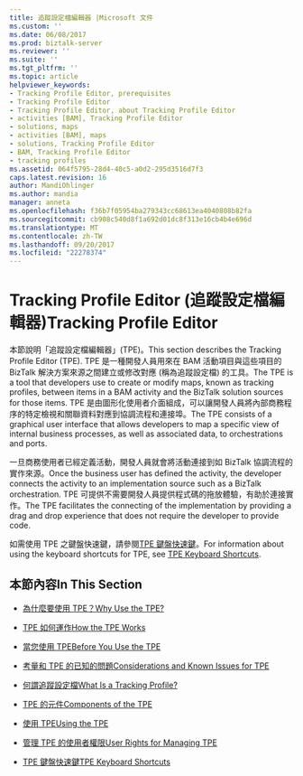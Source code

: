 ```yaml
---
title: 追蹤設定檔編輯器 |Microsoft 文件
ms.custom: ''
ms.date: 06/08/2017
ms.prod: biztalk-server
ms.reviewer: ''
ms.suite: ''
ms.tgt_pltfrm: ''
ms.topic: article
helpviewer_keywords:
- Tracking Profile Editor, prerequisites
- Tracking Profile Editor
- Tracking Profile Editor, about Tracking Profile Editor
- activities [BAM], Tracking Profile Editor
- solutions, maps
- activities [BAM], maps
- solutions, Tracking Profile Editor
- BAM, Tracking Profile Editor
- tracking profiles
ms.assetid: 064f5795-28d4-40c5-a0d2-295d3516d7f3
caps.latest.revision: 16
author: MandiOhlinger
ms.author: mandia
manager: anneta
ms.openlocfilehash: f36b7f05954ba279343cc68613ea4040808b82fa
ms.sourcegitcommit: cb908c540d8f1a692d01dc8f313e16cb4b4e696d
ms.translationtype: MT
ms.contentlocale: zh-TW
ms.lasthandoff: 09/20/2017
ms.locfileid: "22278374"
---
```

# <a name="tracking-profile-editor"></a><span data-ttu-id="56043-102">Tracking Profile Editor (追蹤設定檔編輯器)</span><span class="sxs-lookup"><span data-stu-id="56043-102">Tracking Profile Editor</span></span>
<span data-ttu-id="56043-103">本節說明「追蹤設定檔編輯器」(TPE)。</span><span class="sxs-lookup"><span data-stu-id="56043-103">This section describes the Tracking Profile Editor (TPE).</span></span> <span data-ttu-id="56043-104">TPE 是一種開發人員用來在 BAM 活動項目與這些項目的 BizTalk 解決方案來源之間建立或修改對應 (稱為追蹤設定檔) 的工具。</span><span class="sxs-lookup"><span data-stu-id="56043-104">The TPE is a tool that developers use to create or modify maps, known as tracking profiles, between items in a BAM activity and the BizTalk solution sources for those items.</span></span> <span data-ttu-id="56043-105">TPE 是由圖形化使用者介面組成，可以讓開發人員將內部商務程序的特定檢視和關聯資料對應到協調流程和連接埠。</span><span class="sxs-lookup"><span data-stu-id="56043-105">The TPE consists of a graphical user interface that allows developers to map a specific view of internal business processes, as well as associated data, to orchestrations and ports.</span></span>  
  
 <span data-ttu-id="56043-106">一旦商務使用者已經定義活動，開發人員就會將活動連接到如 BizTalk 協調流程的實作來源。</span><span class="sxs-lookup"><span data-stu-id="56043-106">Once the business user has defined the activity, the developer connects the activity to an implementation source such as a BizTalk orchestration.</span></span> <span data-ttu-id="56043-107">TPE 可提供不需要開發人員提供程式碼的拖放體驗，有助於連接實作。</span><span class="sxs-lookup"><span data-stu-id="56043-107">The TPE facilitates the connecting of the implementation by providing a drag and drop experience that does not require the developer to provide code.</span></span>  
  
 <span data-ttu-id="56043-108">如需使用 TPE 之鍵盤快速鍵，請參閱[TPE 鍵盤快速鍵](../core/tpe-keyboard-shortcuts.md)。</span><span class="sxs-lookup"><span data-stu-id="56043-108">For information about using the keyboard shortcuts for TPE, see [TPE Keyboard Shortcuts](../core/tpe-keyboard-shortcuts.md).</span></span>  
  
## <a name="in-this-section"></a><span data-ttu-id="56043-109">本節內容</span><span class="sxs-lookup"><span data-stu-id="56043-109">In This Section</span></span>  
  
-   [<span data-ttu-id="56043-110">為什麼要使用 TPE？</span><span class="sxs-lookup"><span data-stu-id="56043-110">Why Use the TPE?</span></span>](../core/why-use-the-tpe.md)  
  
-   [<span data-ttu-id="56043-111">TPE 如何運作</span><span class="sxs-lookup"><span data-stu-id="56043-111">How the TPE Works</span></span>](../core/how-the-tpe-works.md)  
  
-   [<span data-ttu-id="56043-112">當您使用 TPE</span><span class="sxs-lookup"><span data-stu-id="56043-112">Before You Use the TPE</span></span>](../core/before-you-use-the-tpe.md)  
  
-   [<span data-ttu-id="56043-113">考量和 TPE 的已知的問題</span><span class="sxs-lookup"><span data-stu-id="56043-113">Considerations and Known Issues for TPE</span></span>](../core/considerations-and-known-issues-for-tpe.md)  
  
-   [<span data-ttu-id="56043-114">何謂追蹤設定檔</span><span class="sxs-lookup"><span data-stu-id="56043-114">What Is a Tracking Profile?</span></span>](../core/what-is-a-tracking-profile.md)  
  
-   [<span data-ttu-id="56043-115">TPE 的元件</span><span class="sxs-lookup"><span data-stu-id="56043-115">Components of the TPE</span></span>](../core/components-of-the-tpe.md)  
  
-   [<span data-ttu-id="56043-116">使用 TPE</span><span class="sxs-lookup"><span data-stu-id="56043-116">Using the TPE</span></span>](../core/using-the-tpe.md)  
  
-   [<span data-ttu-id="56043-117">管理 TPE 的使用者權限</span><span class="sxs-lookup"><span data-stu-id="56043-117">User Rights for Managing TPE</span></span>](../core/user-rights-for-managing-tpe.md)  
  
-   [<span data-ttu-id="56043-118">TPE 鍵盤快速鍵</span><span class="sxs-lookup"><span data-stu-id="56043-118">TPE Keyboard Shortcuts</span></span>](../core/tpe-keyboard-shortcuts.md)